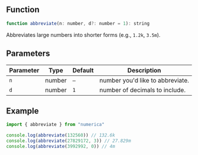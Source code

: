 ## Function
```js
function abbreviate(n: number, d?: number = 1): string
```
Abbreviates large numbers into shorter forms (e.g., `1.2k`, `3.5m`).
## Parameters
|Parameter|Type|Default|Description|
|--|--|--|--|
|`n`|number|`—`|number you'd like to abbreviate.|
|`d`|number|`1`|number of decimals to include.|
## Example
```js
import { abbreviate } from "numerica"

console.log(abbreviate(132560)) // 132.6k
console.log(abbreviate(27829172, 3)) // 27.829m
console.log(abbreviate(3992992, 0)) // 4m
```